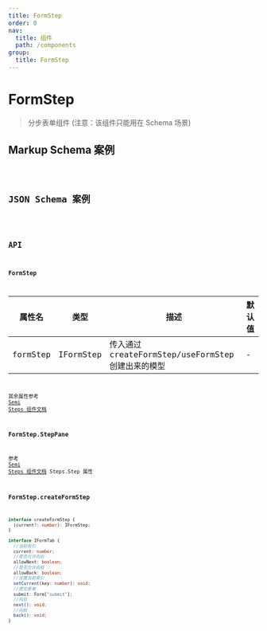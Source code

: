 ```yaml
---
title: FormStep
order: 0
nav:
  title: 组件
  path: /components
group:
  title: FormStep
---
```


# FormStep

> 分步表单组件
> (注意：该组件只能用在 Schema 场景)

## Markup Schema 案例

<code src="./demo/index_1.tsx" />

## JSON Schema 案例

<code src="./demo/index_2.tsx" />

## API

### FormStep

| 属性名   | 类型      | 描述                                               | 默认值 |
| -------- | --------- | -------------------------------------------------- | ------ |
| formStep | IFormStep | 传入通过 createFormStep/useFormStep 创建出来的模型 | -      |

其余属性参考 <a href="https://semi.design/zh-CN/navigation/steps" target="_blank">Semi Steps 组件文档</a>

### FormStep.StepPane

参考 <a href="https://semi.design/zh-CN/navigation/steps" target="_blank">Semi Steps 组件文档</a> Steps.Step 属性

### FormStep.createFormStep

```typescript
interface createFormStep {
  (current?: number): IFormStep;
}

interface IFormTab {
  //当前索引
  current: number;
  //是否允许向后
  allowNext: boolean;
  //是否允许向前
  allowBack: boolean;
  //设置当前索引
  setCurrent(key: number): void;
  //提交表单
  submit: Form["submit"];
  //向后
  next(): void;
  //向前
  back(): void;
}
```
